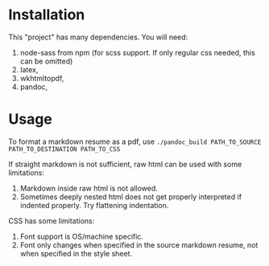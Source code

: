 Installation
============

This "project" has many dependencies. You will need:
1. node-sass from npm (for scss support. If only regular css needed, this can be omitted)
2. latex,
3. wkhtmltopdf,
4. pandoc,

Usage
=====

To format a markdown resume as a pdf, use `./pandoc_build PATH_TO_SOURCE PATH_TO_DESTINATION PATH_TO_CSS`

If straight markdown is not sufficient, raw html can be used with some limitations:
1. Markdown inside raw html is not allowed.
2. Sometimes deeply nested html does not get properly interpreted if indented properly. Try flattening indentation.

CSS has some limitations:
1. Font support is OS/machine specific.
2. Font only changes when specified in the source markdown resume, not when specified in the style sheet.
